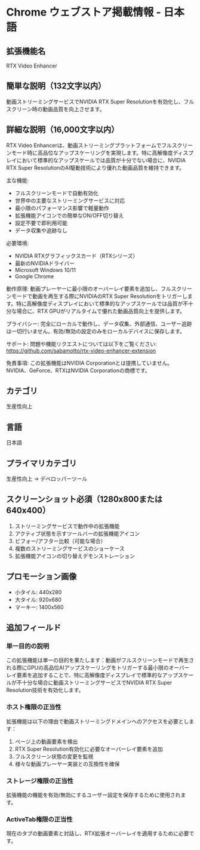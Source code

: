 # Chrome ウェブストア掲載情報 - 日本語

## 拡張機能名
RTX Video Enhancer

## 簡単な説明（132文字以内）
動画ストリーミングサービスでNVIDIA RTX Super Resolutionを有効化し、フルスクリーン時の動画品質を向上させます。

## 詳細な説明（16,000文字以内）

RTX Video Enhancerは、動画ストリーミングプラットフォームでフルスクリーンモード時に高品位なアップスケーリングを実現します。特に高解像度ディスプレイにおいて標準的なアップスケールでは品質が十分でない場合に、NVIDIA RTX Super ResolutionのAI駆動技術により優れた動画品質を維持できます。

主な機能:
- フルスクリーンモードで自動有効化
- 世界中の主要なストリーミングサービスに対応
- 最小限のパフォーマンス影響で軽量動作
- 拡張機能アイコンでの簡単なON/OFF切り替え
- 設定不要で即利用可能
- データ収集や追跡なし

必要環境:
- NVIDIA RTXグラフィックスカード（RTXシリーズ）
- 最新のNVIDIAドライバー
- Microsoft Windows 10/11
- Google Chrome

動作原理:
動画プレーヤーに最小限のオーバーレイ要素を追加し、フルスクリーンモードで動画を再生する際にNVIDIAのRTX Super Resolutionをトリガーします。特に高解像度ディスプレイにおいて標準的なアップスケールでは品質が不十分な場合に、RTX GPUがリアルタイムで優れた動画品質向上を提供します。

プライバシー:
完全にローカルで動作し、データ収集、外部通信、ユーザー追跡は一切行いません。有効/無効の設定のみをローカルデバイスに保存します。

サポート:
問題や機能リクエストについては以下をご覧ください: https://github.com/sabamotto/rtx-video-enhancer-extension

免責事項:
この拡張機能はNVIDIA Corporationとは提携していません。NVIDIA、GeForce、RTXはNVIDIA Corporationの商標です。

## カテゴリ
生産性向上

## 言語
日本語

## プライマリカテゴリ
生産性向上 → デベロッパーツール

## スクリーンショット必須（1280x800または640x400）
1. ストリーミングサービスで動作中の拡張機能
2. アクティブ状態を示すツールバーの拡張機能アイコン
3. ビフォー/アフター比較（可能な場合）
4. 複数のストリーミングサービスのショーケース
5. 拡張機能アイコンの切り替えデモンストレーション

## プロモーション画像
- 小タイル: 440x280
- 大タイル: 920x680
- マーキー: 1400x560

## 追加フィールド

### 単一目的の説明
この拡張機能は単一の目的を果たします：動画がフルスクリーンモードで再生される際にGPUの高品位AIアップスケーリングをトリガーする最小限のオーバーレイ要素を追加することで、特に高解像度ディスプレイで標準的なアップスケールが不十分な場合に動画ストリーミングサービスでNVIDIA RTX Super Resolution技術を有効化します。

### ホスト権限の正当性
拡張機能は以下の理由で動画ストリーミングドメインへのアクセスを必要とします：
1. ページ上の動画要素を検出
2. RTX Super Resolution有効化に必要なオーバーレイ要素を追加
3. フルスクリーン状態の変更を監視
4. 様々な動画プレーヤー実装との互換性を確保

### ストレージ権限の正当性
拡張機能の機能を有効/無効にするユーザー設定を保存するために使用されます。

### ActiveTab権限の正当性
現在のタブの動画要素と対話し、RTX拡張オーバーレイを適用するために必要です。